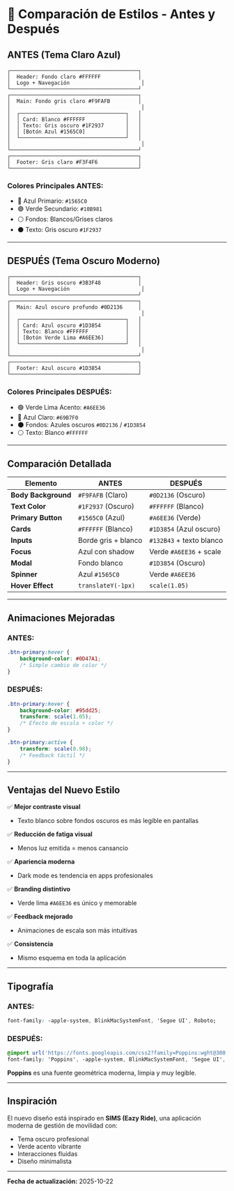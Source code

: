 # 🎨 Comparación de Estilos - Antes y Después

## ANTES (Tema Claro Azul)
```
┌─────────────────────────────────────────┐
│  Header: Fondo claro #FFFFFF            │
│  Logo + Navegación                       │
└─────────────────────────────────────────┘
┌─────────────────────────────────────────┐
│  Main: Fondo gris claro #F9FAFB         │
│                                          │
│  ┌──────────────────────────────────┐   │
│  │ Card: Blanco #FFFFFF             │   │
│  │ Texto: Gris oscuro #1F2937       │   │
│  │ [Botón Azul #1565C0]             │   │
│  └──────────────────────────────────┘   │
│                                          │
└─────────────────────────────────────────┘
┌─────────────────────────────────────────┐
│  Footer: Gris claro #F3F4F6             │
└─────────────────────────────────────────┘
```

### Colores Principales ANTES:
- 🔵 Azul Primario: `#1565C0`
- 🟢 Verde Secundario: `#10B981`
- ⚪ Fondos: Blancos/Grises claros
- ⚫ Texto: Gris oscuro `#1F2937`

---

## DESPUÉS (Tema Oscuro Moderno)
```
┌─────────────────────────────────────────┐
│  Header: Gris oscuro #3B3F48            │
│  Logo + Navegación                       │
└─────────────────────────────────────────┘
┌─────────────────────────────────────────┐
│  Main: Azul oscuro profundo #0D2136     │
│                                          │
│  ┌──────────────────────────────────┐   │
│  │ Card: Azul oscuro #1D3854        │   │
│  │ Texto: Blanco #FFFFFF            │   │
│  │ [Botón Verde Lima #A6EE36]       │   │
│  └──────────────────────────────────┘   │
│                                          │
└─────────────────────────────────────────┘
┌─────────────────────────────────────────┐
│  Footer: Azul oscuro #1D3854            │
└─────────────────────────────────────────┘
```

### Colores Principales DESPUÉS:
- 🟢 Verde Lima Acento: `#A6EE36`
- 🔵 Azul Claro: `#69B7F0`
- 🌑 Fondos: Azules oscuros `#0D2136` / `#1D3854`
- ⚪ Texto: Blanco `#FFFFFF`

---

## Comparación Detallada

| Elemento | ANTES | DESPUÉS |
|----------|-------|---------|
| **Body Background** | `#F9FAFB` (Claro) | `#0D2136` (Oscuro) |
| **Text Color** | `#1F2937` (Oscuro) | `#FFFFFF` (Blanco) |
| **Primary Button** | `#1565C0` (Azul) | `#A6EE36` (Verde) |
| **Cards** | `#FFFFFF` (Blanco) | `#1D3854` (Azul oscuro) |
| **Inputs** | Borde gris + blanco | `#132B43` + texto blanco |
| **Focus** | Azul con shadow | Verde `#A6EE36` + scale |
| **Modal** | Fondo blanco | `#1D3854` (Oscuro) |
| **Spinner** | Azul `#1565C0` | Verde `#A6EE36` |
| **Hover Effect** | `translateY(-1px)` | `scale(1.05)` |

---

## Animaciones Mejoradas

### ANTES:
```css
.btn-primary:hover {
    background-color: #0D47A1;
    /* Simple cambio de color */
}
```

### DESPUÉS:
```css
.btn-primary:hover {
    background-color: #95dd25;
    transform: scale(1.05);
    /* Efecto de escala + color */
}

.btn-primary:active {
    transform: scale(0.98);
    /* Feedback táctil */
}
```

---

## Ventajas del Nuevo Estilo

✅ **Mejor contraste visual**
- Texto blanco sobre fondos oscuros es más legible en pantallas

✅ **Reducción de fatiga visual**
- Menos luz emitida = menos cansancio

✅ **Apariencia moderna**
- Dark mode es tendencia en apps profesionales

✅ **Branding distintivo**
- Verde lima `#A6EE36` es único y memorable

✅ **Feedback mejorado**
- Animaciones de escala son más intuitivas

✅ **Consistencia**
- Mismo esquema en toda la aplicación

---

## Tipografía

### ANTES:
```css
font-family: -apple-system, BlinkMacSystemFont, 'Segoe UI', Roboto;
```

### DESPUÉS:
```css
@import url('https://fonts.googleapis.com/css2?family=Poppins:wght@300;400;500;600;700&display=swap');
font-family: 'Poppins', -apple-system, BlinkMacSystemFont, 'Segoe UI', Roboto;
```

**Poppins** es una fuente geométrica moderna, limpia y muy legible.

---

## Inspiración

El nuevo diseño está inspirado en **SIMS (Eazy Ride)**, una aplicación moderna de gestión de movilidad con:
- Tema oscuro profesional
- Verde acento vibrante
- Interacciones fluidas
- Diseño minimalista

---

**Fecha de actualización:** 2025-10-22
